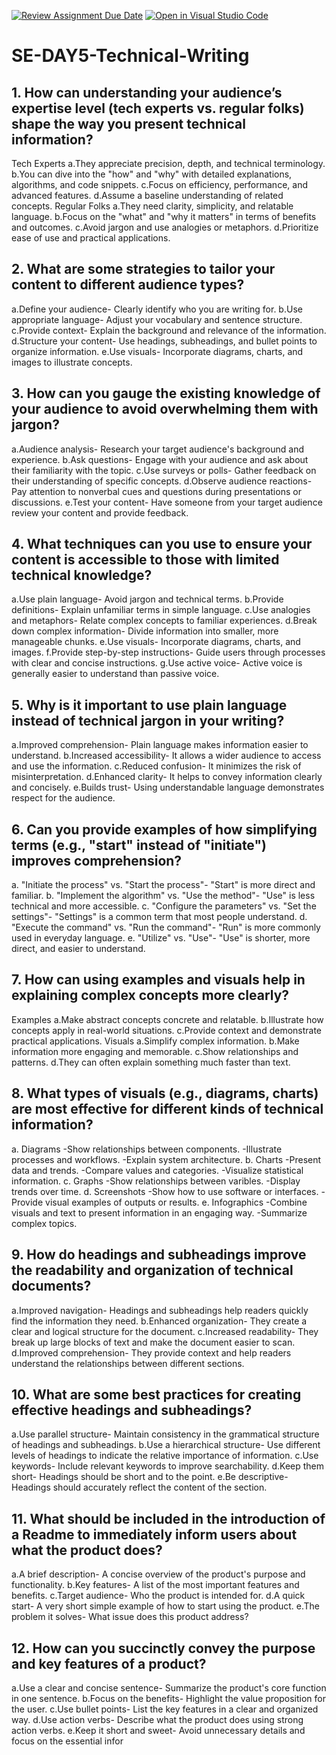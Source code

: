 [![Review Assignment Due Date](https://classroom.github.com/assets/deadline-readme-button-22041afd0340ce965d47ae6ef1cefeee28c7c493a6346c4f15d667ab976d596c.svg)](https://classroom.github.com/a/zsAR-pyY)
[![Open in Visual Studio Code](https://classroom.github.com/assets/open-in-vscode-2e0aaae1b6195c2367325f4f02e2d04e9abb55f0b24a779b69b11b9e10269abc.svg)](https://classroom.github.com/online_ide?assignment_repo_id=18673418&assignment_repo_type=AssignmentRepo)
# SE-DAY5-Technical-Writing
## 1. How can understanding your audience’s expertise level (tech experts vs. regular folks) shape the way you present technical information?
   Tech Experts
a.They appreciate precision, depth, and technical terminology.
b.You can dive into the "how" and "why" with detailed explanations, algorithms, and code snippets.
c.Focus on efficiency, performance, and advanced features.
d.Assume a baseline understanding of related concepts.
   Regular Folks
a.They need clarity, simplicity, and relatable language.
b.Focus on the "what" and "why it matters" in terms of benefits and outcomes.
c.Avoid jargon and use analogies or metaphors.
d.Prioritize ease of use and practical applications.

## 2. What are some strategies to tailor your content to different audience types?
a.Define your audience- Clearly identify who you are writing for.
b.Use appropriate language- Adjust your vocabulary and sentence structure.
c.Provide context- Explain the background and relevance of the information.
d.Structure your content- Use headings, subheadings, and bullet points to organize information.
e.Use visuals- Incorporate diagrams, charts, and images to illustrate concepts.

## 3. How can you gauge the existing knowledge of your audience to avoid overwhelming them with jargon?
a.Audience analysis- Research your target audience's background and experience.
b.Ask questions- Engage with your audience and ask about their familiarity with the topic.
c.Use surveys or polls- Gather feedback on their understanding of specific concepts.
d.Observe audience reactions- Pay attention to nonverbal cues and questions during presentations or discussions.
e.Test your content- Have someone from your target audience review your content and provide feedback.

## 4. What techniques can you use to ensure your content is accessible to those with limited technical knowledge?
a.Use plain language- Avoid jargon and technical terms.
b.Provide definitions- Explain unfamiliar terms in simple language.
c.Use analogies and metaphors- Relate complex concepts to familiar experiences.
d.Break down complex information- Divide information into smaller, more manageable chunks.
e.Use visuals- Incorporate diagrams, charts, and images.
f.Provide step-by-step instructions- Guide users through processes with clear and concise instructions.
g.Use active voice- Active voice is generally easier to understand than passive voice.

## 5. Why is it important to use plain language instead of technical jargon in your writing?
a.Improved comprehension- Plain language makes information easier to understand.
b.Increased accessibility- It allows a wider audience to access and use the information.
c.Reduced confusion- It minimizes the risk of misinterpretation.
d.Enhanced clarity- It helps to convey information clearly and concisely.
e.Builds trust- Using understandable language demonstrates respect for the audience.

## 6. Can you provide examples of how simplifying terms (e.g., "start" instead of "initiate") improves comprehension?
a. "Initiate the process" vs. "Start the process"- "Start" is more direct and familiar.
b. "Implement the algorithm" vs. "Use the method"- "Use" is less technical and more accessible.
c. "Configure the parameters" vs. "Set the settings"- "Settings" is a common term that most people understand.
d. "Execute the command" vs. "Run the command"- "Run" is more commonly used in everyday language.
e. "Utilize" vs. "Use"- "Use" is shorter, more direct, and easier to understand.

## 7. How can using examples and visuals help in explaining complex concepts more clearly?
   Examples
a.Make abstract concepts concrete and relatable.
b.Illustrate how concepts apply in real-world situations.
c.Provide context and demonstrate practical applications.
  Visuals
a.Simplify complex information.
b.Make information more engaging and memorable.
c.Show relationships and patterns.
d.They can often explain something much faster than text.

## 8. What types of visuals (e.g., diagrams, charts) are most effective for different kinds of technical information?
 a. Diagrams
     -Show relationships between components.
     -Illustrate processes and workflows.
     -Explain system architecture.
 b. Charts
    -Present data and trends.
    -Compare values and categories.
    -Visualize statistical information.
 c. Graphs
    -Show relationships between varibles.
    -Display trends over time.
 d. Screenshots
    -Show how to use software or interfaces.
    -Provide visual examples of outputs or results.
 e. Infographics
   -Combine visuals and text to present information in an engaging way.
   -Summarize complex topics.

## 9. How do headings and subheadings improve the readability and organization of technical documents?
a.Improved navigation- Headings and subheadings help readers quickly find the information they need.
b.Enhanced organization- They create a clear and logical structure for the document.
c.Increased readability- They break up large blocks of text and make the document easier to scan.
d.Improved comprehension- They provide context and help readers understand the relationships between different sections.

## 10. What are some best practices for creating effective headings and subheadings?
a.Use parallel structure- Maintain consistency in the grammatical structure of headings and subheadings.
b.Use a hierarchical structure- Use different levels of headings to indicate the relative importance of information.
c.Use keywords- Include relevant keywords to improve searchability.
d.Keep them short- Headings should be short and to the point.
e.Be descriptive- Headings should accurately reflect the content of the section.

## 11. What should be included in the introduction of a Readme to immediately inform users about what the product does?
a.A brief description- A concise overview of the product's purpose and functionality.
b.Key features- A list of the most important features and benefits.
c.Target audience- Who the product is intended for.
d.A quick start- A very short simple example of how to start using the product.
e.The problem it solves- What issue does this product address?

## 12. How can you succinctly convey the purpose and key features of a product?
a.Use a clear and concise sentence- Summarize the product's core function in one sentence.
b.Focus on the benefits- Highlight the value proposition for the user.
c.Use bullet points- List the key features in a clear and organized way.
d.Use action verbs- Describe what the product does using strong action verbs.
e.Keep it short and sweet- Avoid unnecessary details and focus on the essential infor

